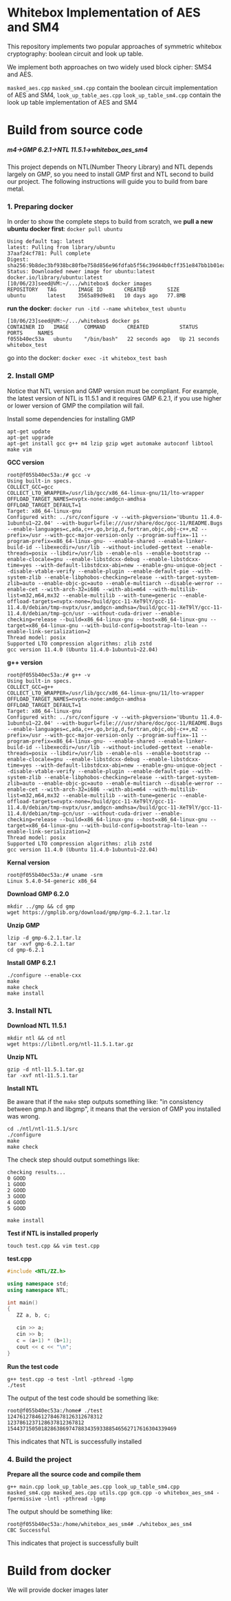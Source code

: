 # Whitebox Implementation of AES and SM4

This repository implements two popular approaches of symmetric whitebox cryptography: boolean circuit and look up table.

We implement both approaches on two widely used block cipher: SMS4 and AES.

`masked_aes.cpp` `masked_sm4.cpp` contain the boolean circuit implementation of AES and SM4, `look_up_table_aes.cpp` `look_up_table_sm4.cpp` contain the look up table implementation of AES and SM4

# Build from source code

##### m4->GMP 6.2.1->NTL 11.5.1->whitebox_aes_sm4

This project depends on NTL(Number Theory Library) and NTL depends largely on GMP, so you need to install GMP first and NTL second to build our project. The following instructions will guide you to build from bare metal.

###  1. Preparing docker

In order to show the complete steps to build from scratch, we **pull a new ubuntu docker first**: `docker pull ubuntu`

```
Using default tag: latest
latest: Pulling from library/ubuntu
37aaf24cf781: Pull complete 
Digest: sha256:9b8dec3bf938bc80fbe758d856e96fdfab5f56c39d44b0cff351e847bb1b01ea
Status: Downloaded newer image for ubuntu:latest
docker.io/library/ubuntu:latest
[10/06/23]seed@VM:~/.../whitebox$ docker images
REPOSITORY   TAG       IMAGE ID       CREATED       SIZE
ubuntu       latest    3565a89d9e81   10 days ago   77.8MB
```

**run the docker**: `docker run -itd --name whitebox_test ubuntu`

```
[10/06/23]seed@VM:~/.../whitebox$ docker ps
CONTAINER ID   IMAGE     COMMAND       CREATED          STATUS          PORTS     NAMES
f055b40ec53a   ubuntu    "/bin/bash"   22 seconds ago   Up 21 seconds             whitebox_test
```

go into the docker: `docker exec -it whitebox_test bash`

### 2. Install GMP

Notice that NTL version and GMP version must be compliant. For example, the latest version of NTL is 11.5.1 and it requires GMP 6.2.1, if you use higher or lower version of GMP the compilation will fail.

Install some dependencies for installing GMP

```
apt-get update
apt-get upgrade
apt-get install gcc g++ m4 lzip gzip wget automake autoconf libtool make vim
```

**GCC version**

```
root@f055b40ec53a:/# gcc -v
Using built-in specs.
COLLECT_GCC=gcc
COLLECT_LTO_WRAPPER=/usr/lib/gcc/x86_64-linux-gnu/11/lto-wrapper
OFFLOAD_TARGET_NAMES=nvptx-none:amdgcn-amdhsa
OFFLOAD_TARGET_DEFAULT=1
Target: x86_64-linux-gnu
Configured with: ../src/configure -v --with-pkgversion='Ubuntu 11.4.0-1ubuntu1~22.04' --with-bugurl=file:///usr/share/doc/gcc-11/README.Bugs --enable-languages=c,ada,c++,go,brig,d,fortran,objc,obj-c++,m2 --prefix=/usr --with-gcc-major-version-only --program-suffix=-11 --program-prefix=x86_64-linux-gnu- --enable-shared --enable-linker-build-id --libexecdir=/usr/lib --without-included-gettext --enable-threads=posix --libdir=/usr/lib --enable-nls --enable-bootstrap --enable-clocale=gnu --enable-libstdcxx-debug --enable-libstdcxx-time=yes --with-default-libstdcxx-abi=new --enable-gnu-unique-object --disable-vtable-verify --enable-plugin --enable-default-pie --with-system-zlib --enable-libphobos-checking=release --with-target-system-zlib=auto --enable-objc-gc=auto --enable-multiarch --disable-werror --enable-cet --with-arch-32=i686 --with-abi=m64 --with-multilib-list=m32,m64,mx32 --enable-multilib --with-tune=generic --enable-offload-targets=nvptx-none=/build/gcc-11-XeT9lY/gcc-11-11.4.0/debian/tmp-nvptx/usr,amdgcn-amdhsa=/build/gcc-11-XeT9lY/gcc-11-11.4.0/debian/tmp-gcn/usr --without-cuda-driver --enable-checking=release --build=x86_64-linux-gnu --host=x86_64-linux-gnu --target=x86_64-linux-gnu --with-build-config=bootstrap-lto-lean --enable-link-serialization=2
Thread model: posix
Supported LTO compression algorithms: zlib zstd
gcc version 11.4.0 (Ubuntu 11.4.0-1ubuntu1~22.04)
```

**g++ version**

```
root@f055b40ec53a:/# g++ -v
Using built-in specs.
COLLECT_GCC=g++
COLLECT_LTO_WRAPPER=/usr/lib/gcc/x86_64-linux-gnu/11/lto-wrapper
OFFLOAD_TARGET_NAMES=nvptx-none:amdgcn-amdhsa
OFFLOAD_TARGET_DEFAULT=1
Target: x86_64-linux-gnu
Configured with: ../src/configure -v --with-pkgversion='Ubuntu 11.4.0-1ubuntu1~22.04' --with-bugurl=file:///usr/share/doc/gcc-11/README.Bugs --enable-languages=c,ada,c++,go,brig,d,fortran,objc,obj-c++,m2 --prefix=/usr --with-gcc-major-version-only --program-suffix=-11 --program-prefix=x86_64-linux-gnu- --enable-shared --enable-linker-build-id --libexecdir=/usr/lib --without-included-gettext --enable-threads=posix --libdir=/usr/lib --enable-nls --enable-bootstrap --enable-clocale=gnu --enable-libstdcxx-debug --enable-libstdcxx-time=yes --with-default-libstdcxx-abi=new --enable-gnu-unique-object --disable-vtable-verify --enable-plugin --enable-default-pie --with-system-zlib --enable-libphobos-checking=release --with-target-system-zlib=auto --enable-objc-gc=auto --enable-multiarch --disable-werror --enable-cet --with-arch-32=i686 --with-abi=m64 --with-multilib-list=m32,m64,mx32 --enable-multilib --with-tune=generic --enable-offload-targets=nvptx-none=/build/gcc-11-XeT9lY/gcc-11-11.4.0/debian/tmp-nvptx/usr,amdgcn-amdhsa=/build/gcc-11-XeT9lY/gcc-11-11.4.0/debian/tmp-gcn/usr --without-cuda-driver --enable-checking=release --build=x86_64-linux-gnu --host=x86_64-linux-gnu --target=x86_64-linux-gnu --with-build-config=bootstrap-lto-lean --enable-link-serialization=2
Thread model: posix
Supported LTO compression algorithms: zlib zstd
gcc version 11.4.0 (Ubuntu 11.4.0-1ubuntu1~22.04)
```

**Kernal version**

```
root@f055b40ec53a:/# uname -srm
Linux 5.4.0-54-generic x86_64
```

**Download GMP 6.2.0**

```
mkdir ../gmp && cd gmp
wget https://gmplib.org/download/gmp/gmp-6.2.1.tar.lz
```

**Unzip GMP**

```
lzip -d gmp-6.2.1.tar.lz
tar -xvf gmp-6.2.1.tar
cd gmp-6.2.1
```

**Install GMP 6.2.1**

```
./configure --enable-cxx
make
make check
make install
```

### 3. Install NTL

**Download NTL 11.5.1**

```
mkdir ntl && cd ntl
wget https://libntl.org/ntl-11.5.1.tar.gz
```

**Unzip NTL**

```
gzip -d ntl-11.5.1.tar.gz 
tar -xvf ntl-11.5.1.tar
```

**Install NTL**

Be aware that if the `make` step outputs something like: "in consistency between gmp.h and libgmp", it means that the version of GMP you installed was wrong.

```
cd ./ntl/ntl-11.5.1/src
./configure
make
make check
```

The check step should output somethings like:

```
checking results...
0 GOOD
1 GOOD
2 GOOD
3 GOOD
4 GOOD
5 GOOD
```

```
make install
```

**Test if NTL is installed properly**

```
touch test.cpp && vim test.cpp
```

**test.cpp**

```c++
#include <NTL/ZZ.h>

using namespace std;
using namespace NTL;

int main()
{
   ZZ a, b, c;

   cin >> a;
   cin >> b;
   c = (a+1) * (b+1);
   cout << c << "\n";
}

```

**Run the test code**

```
g++ test.cpp -o test -lntl -pthread -lgmp
./test
```

The output of the test code should be something like:

```
root@f055b40ec53a:/home# ./test
1247612784612784678126312678312
1237861237128637812367812
1544371505018286386974788343593388546562717616304339469
```

This indicates that NTL is successfully installed

### 4. Build the project

**Prepare all the source code and compile them**

```
g++ main.cpp look_up_table_aes.cpp look_up_table_sm4.cpp masked_sm4.cpp masked_aes.cpp utils.cpp gcm.cpp -o whitebox_aes_sm4 -fpermissive -lntl -pthread -lgmp
```

The output should be something like:

```
root@f055b40ec53a:/home/whitebox_aes_sm4# ./whitebox_aes_sm4 
CBC Successful
```

This indicates that project is successfully built

# Build from docker
We will provide docker images later

